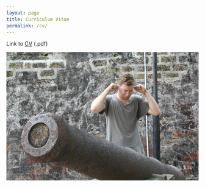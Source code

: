 ```yaml
---
layout: page
title: Curriculum Vitae
permalink: /cv/
---
```


Link to [CV](https://www.dropbox.com/s/r9gwk8ikhqt5j8e/JoelCarlsonCV.pdf?dl=0) (.pdf)

<div>
  <img src="/figs/Canon.jpg" alt="Woohoo!" title="Run for cover!" width="750px"/>
</div>
